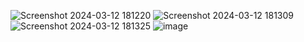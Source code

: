 ![Screenshot 2024-03-12 181220](https://github.com/TyagiRajat/cartService/assets/140008327/f3ac317b-bfce-4792-aa19-873866e0d283)
![Screenshot 2024-03-12 181309](https://github.com/TyagiRajat/cartService/assets/140008327/be2b7e34-5113-4877-8c14-5f299b5d22c1)
![Screenshot 2024-03-12 181325](https://github.com/TyagiRajat/cartService/assets/140008327/adc71e44-39a9-4387-939b-102916c88643)
![image](https://github.com/TyagiRajat/cartService/assets/140008327/42ebacf1-0a20-4410-93e9-d1e306d13a51)


